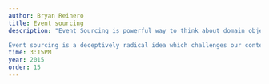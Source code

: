 ```yaml
---
author: Bryan Reinero
title: Event sourcing
description: "Event Sourcing is powerful way to think about domain objects and transaction processing. Rather than persisting an object in it's current state, event sourcing instead writes an immutable log of deltas (domain events) to the database. from this set of events, an object's state is derived, at any point in the past, simply by replaying the event history sequentially.

Event sourcing is a deceptively radical idea which challenges our contemporary notions about transaction processing, while also being a mature pattern with a long history. This talk will take a look at how event processing is used across a spectrum of use cases, including database engines and financial systems, to Google Docs hacks."
time: 3:15PM
year: 2015
order: 15
---
```


